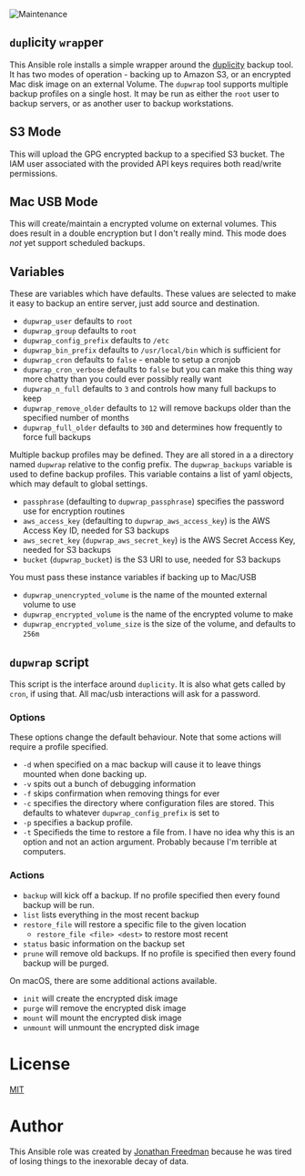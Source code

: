 ![Maintenance](https://img.shields.io/maintenance/yes/2017.svg)

`dup`licity `wrap`per
--------------------

This Ansible role installs a simple wrapper around the [duplicity](http://duplicity.nongnu.org/) backup tool. It has two modes of operation - backing up to Amazon S3, or an encrypted Mac disk image on an external Volume. The `dupwrap` tool supports multiple backup profiles on a single host. It may be run as either the `root` user to backup servers, or as another user to backup workstations.

## S3 Mode

This will upload the GPG encrypted backup to a specified S3 bucket. The IAM user associated with the provided API keys requires both read/write permissions.

## Mac USB Mode

This will create/maintain a encrypted volume on external volumes. This does result in a double encryption but I don't really mind. This mode does _not_ yet support scheduled backups.

## Variables

These are variables which have defaults. These values are selected to make it easy to backup an entire server, just add source and destination.

* `dupwrap_user` defaults to `root`
* `dupwrap_group` defaults to `root`
* `dupwrap_config_prefix` defaults to `/etc`
* `dupwrap_bin_prefix` defaults to `/usr/local/bin` which is sufficient for
* `dupwrap_cron` defaults to `false` - enable to setup a cronjob
* `dupwrap_cron_verbose` defaults to `false` but you can make this thing way more chatty than you could ever possibly really want
* `dupwrap_n_full` defaults to `3` and controls how many full backups to keep
* `dupwrap_remove_older` defaults to `12` will remove backups older than the specified number of months
* `dupwrap_full_older` defaults to `30D` and determines how frequently to force full backups

Multiple backup profiles may be defined. They are all stored in a a directory named `dupwrap` relative to the config prefix. The `dupwrap_backups` variable is used to define backup profiles. This variable contains a list of yaml objects, which may default to global settings.

* `passphrase` (defaulting to `dupwrap_passphrase`) specifies the password use for encryption routines
* `aws_access_key` (defaulting to `dupwrap_aws_access_key`) is the AWS Access Key ID, needed for S3 backups
* `aws_secret_key` (`dupwrap_aws_secret_key`) is the AWS Secret Access Key, needed for S3 backups
* `bucket` (`dupwrap_bucket`) is the S3 URI to use, needed for S3 backups

You must pass these instance variables if backing up to Mac/USB

* `dupwrap_unencrypted_volume` is the name of the mounted external volume to use
* `dupwrap_encrypted_volume` is the name of the encrypted volume to make
* `dupwrap_encrypted_volume_size` is the size of the volume, and defaults to `256m`

## `dupwrap` script

This script is the interface around `duplicity`. It is also what gets called by `cron`, if using that. All mac/usb interactions will ask for a password.

### Options

These options change the default behaviour. Note that some actions will require a profile specified.

* `-d` when specified on a mac backup will cause it to leave things mounted when done backing up.
* `-v` spits out a bunch of debugging information
* `-f` skips confirmation when removing things for ever
* `-c` specifies the directory where configuration files are stored. This defaults to whatever `dupwrap_config_prefix` is set to
* `-p` specifies a backup profile.
* `-t` Specifieds the time to restore a file from. I have no idea why this is an option and not an action argument. Probably because I'm terrible at computers.

### Actions

* `backup` will kick off a backup. If no profile specified then every found backup will be run.
* `list` lists everything in the most recent backup
* `restore_file` will restore a specific file to the given location
  * `restore_file <file> <dest>` to restore most recent
* `status` basic information on the backup set
* `prune` will remove old backups. If no profile is specified then every found backup will be purged.


On macOS, there are some additional actions available.

* `init` will create the encrypted disk image
* `purge` will remove the encrypted disk image
* `mount` will mount the encrypted disk image
* `unmount` will unmount the encrypted disk image

# License

[MIT](https://github.com/otakup0pe/ansible-dupwrap/blob/master/LICENSE)

# Author

This Ansible role was created by [Jonathan Freedman](http://jonathanfreedman.bio/) because he was tired of losing things to the inexorable decay of data.
